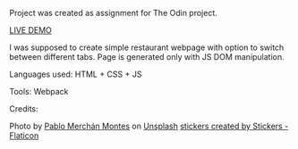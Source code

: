 Project was created as assignment for The Odin project.

[LIVE DEMO](https://micsiw.github.io/restaurant-page/)

I was supposed to create simple restaurant webpage with option to switch between different tabs. Page is generated only with JS DOM manipulation.

Languages used: HTML + CSS + JS

Tools: Webpack

Credits:

Photo by <a href="https://unsplash.com/@pablomerchanm?utm_source=unsplash&utm_medium=referral&utm_content=creditCopyText">Pablo Merchán Montes</a> on <a href="https://unsplash.com/photos/Orz90t6o0e4?utm_source=unsplash&utm_medium=referral&utm_content=creditCopyText">Unsplash</a> 
<a href="https://www.flaticon.com/free-stickers/dessert" title="dessert stickers">stickers created by Stickers - Flaticon</a>